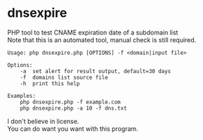 # dnsexpire
PHP tool to test CNAME expiration date of a subdomain list  
Note that this is an automated tool, manual check is still required.  

```
Usage: php dnsexpire.php [OPTIONS] -f <domain|input file>

Options:
	-a	set alert for result output, default=30 days
	-f	domains list source file
	-h	print this help

Examples:
	php dnsexpire.php -f example.com
	php dnsexpire.php -a 10 -f dns.txt
```

I don't believe in license.  
You can do want you want with this program.  

